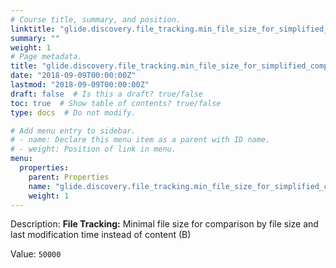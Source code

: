 ```yaml
---
# Course title, summary, and position.
linktitle: "glide.discovery.file_tracking.min_file_size_for_simplified_comparison"
summary: ""
weight: 1
# Page metadata.
title: "glide.discovery.file_tracking.min_file_size_for_simplified_comparison"
date: "2018-09-09T00:00:00Z"
lastmod: "2018-09-09T00:00:00Z"
draft: false  # Is this a draft? true/false
toc: true  # Show table of contents? true/false
type: docs  # Do not modify.

# Add menu entry to sidebar.
# - name: Declare this menu item as a parent with ID name.
# - weight: Position of link in menu.
menu:
  properties:
    parent: Properties
    name: "glide.discovery.file_tracking.min_file_size_for_simplified_comparison"
    weight: 1
---
```


Description: <b>File Tracking:</b> Minimal file size for comparison by file size and last modification time instead of content (B)


Value: `50000`